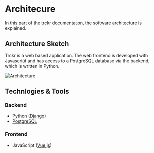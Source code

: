 # Architecure

In this part of the trckr documentation, the software architecture is explained.

## Architecture Sketch

Trckr is a web based application. The web frontend is developed with Javascriüt and has access to a PostgreSQL database via the backend, which is written in Python. 

![Architecture](../img/architecture.png)

## Technlogies & Tools

### Backend

* Python ([Django](https://www.djangoproject.com/))
* [PostgreSQL](https://www.postgresql.org/)

### Frontend

* JavaScript ([Vue.js](https://vuejs.org/))
